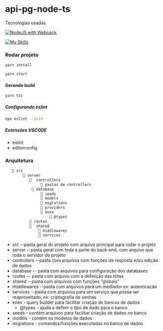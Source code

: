 # api-pg-node-ts

Tecnologias usadas


[![NodeJS with Webpack](https://github.com/jeangondorek/api-pg-node-ts/actions/workflows/webpack.yml/badge.svg)](https://github.com/jeangondorek/api-pg-node-ts/actions/workflows/webpack.yml)

[![My Skills](https://skillicons.dev/icons?i=nodejs,typescript,express,postgres,sqlite&perline=5)](https://skillicons.dev)

### Rodar projeto 

```bash
yarn install
```

```bash
yarn start
```

#### Gerando build

```bash
yarn tsc
```

##### Configurando eslint

```bash
npx eslint --init
```

##### Extensões VSCODE

- eslint
- editorconfig

### Arquitetura

```bash
   📁 src
        📁 server
           📁  controllers
                📁 pastas de controllers
            📁 database
                📁 seeds
                📁 models
                📁 migrations
                📁 providers
                📁 knex
                    📁 @types
           📁 routes
           📁  shared
               📁 middlewares
               📁 services
```

- src --pasta geral do projeto com arquivo principal para rodar o projeto
- server --pasta geral com toda a parte do back-end, com arquivo que roda o servidor do projeto
- controllers --pasta com arquivos com funções de resposta e/ou edição de dados
- database -- pasta com arquivos para configuração dos databases
- routes -- pasta com arquivo com a definição das rotas
- shared --pasta com arquivos com funções “globais”
- middlewares --pasta com arquivos para um mediador ex: autenticação
- services --pasta com arquivos para um serviço que possa ser reaproveitado, ex: criptografia de senhas
- knex - query builder para facilitar criação de bancos de dados
  - @types - ajuda a definir o tipo de dado para o banco
- seeds - contém arquivos para facilitar criação de dados no banco
- models - contém os modelos de dados
- migrations - comandos/funções executadas no banco de dados
